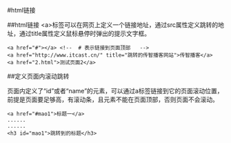 #html链接


##html链接
&lt;a&gt;标签可以在网页上定义一个链接地址，通过src属性定义跳转的地址，通过title属性定义鼠标悬停时弹出的提示文字框。

```
<a href="#"></a> <!--  # 表示链接到页面顶部   -->
<a href="http://www.itcast.cn/" title="跳转的传智播客网站">传智播客</a>
<a href="2.html">测试页面2</a>
```

##定义页面内滚动跳转

页面内定义了“id”或者“name”的元素，可以通过a标签链接到它的页面滚动位置，前提是页面要足够高，有滚动条，且元素不能在页面顶部，否则页面不会滚动。

```
<a href="#mao1">标题一</a>
......
......
<h3 id="mao1">跳转到的标题</h3>
```
